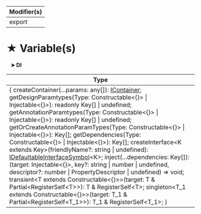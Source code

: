 | Modifier(s)                            |
|----------------------------------------|
| export |

# &#9733; Variable(s)

&nbsp;&nbsp; **&#10148; DI**

| Type                        |
|-----------------------------|
| { createContainer(...params: any[]): [IContainer](/kernel/interface/di/icontainer.md); getDesignParamtypes(Type: Constructable&lt;{}&gt; &#124; Injectable&lt;{}&gt;): readonly Key[] &#124; undefined; getAnnotationParamtypes(Type: Constructable&lt;{}&gt; &#124; Injectable&lt;{}&gt;): readonly Key[] &#124; undefined; getOrCreateAnnotationParamTypes(Type: Constructable&lt;{}&gt; &#124; Injectable&lt;{}&gt;): Key[]; getDependencies(Type: Constructable&lt;{}&gt; &#124; Injectable&lt;{}&gt;): Key[]; createInterface&lt;K extends Key&gt;(friendlyName?: string &#124; undefined): [IDefaultableInterfaceSymbol](/kernel/interface/di/idefaultableinterfacesymbol.md)&lt;K&gt;; inject(...dependencies: Key[]): (target: Injectable&lt;{}&gt;, key?: string &#124; number &#124; undefined, descriptor?: number &#124; PropertyDescriptor &#124; undefined) =&gt; void; transient&lt;T extends Constructable&lt;{}&gt;&gt;(target: T & Partial&lt;RegisterSelf&lt;T&gt;&gt;): T & RegisterSelf&lt;T&gt;; singleton&lt;T&#95;1 extends Constructable&lt;{}&gt;&gt;(target: T&#95;1 & Partial&lt;RegisterSelf&lt;T&#95;1&gt;&gt;): T&#95;1 & RegisterSelf&lt;T&#95;1&gt;; } |